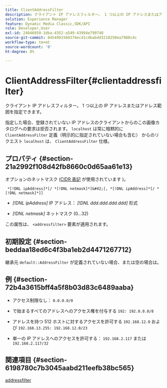 ```yaml
---
title: ClientAddressFilter
description: クライアント IP アドレスフィルター。 1 つ以上の IP アドレスまたはアドレス範囲を指定できます。
solution: Experience Manager
feature: Dynamic Media Classic,SDK/API
role: Developer,User
exl-id: 24046950-1dba-4352-a549-43994e799748
source-git-commit: 8454991568374ecd1c4babdd3210250ea7988c4c
workflow-type: tm+mt
source-wordcount: '0'
ht-degree: 0%

---
```


# ClientAddressFilter{#clientaddressfilter}

クライアント IP アドレスフィルター。 1 つ以上の IP アドレスまたはアドレス範囲を指定できます。

指定した場合、登録されていない IP アドレスのクライアントからのこの画像カタログへの要求は拒否されます。 `localhost` は常に暗黙的に `ClientAddressFilter` 定義（明示的に指定されていない場合も含む） からのリクエスト `localhost` は、 `ClientAddressFilter` 仕様。

## プロパティ {#section-21a2992f108d42fb8660c0d65aa61e13}

オプションのネットマスク ([CIDR 表記](https://en.wikipedia.org/wiki/Classless_Inter-Domain_Routing#CIDR_notation) が使用されています )。

` *[!DNL ipAddress]*[/ *[!DNL netmask]*]&#42;[, *[!DNL ipAddress]*[/ *[!DNL netmask]*]]`

* *[!DNL ipAddress]* IP アドレス： *[!DNL ddd.ddd.ddd.ddd]* 形式

* *[!DNL netmask]* ネットマスク (0...32)

この属性は、 `<addressfilter>` 要素が適用されます。

## 初期設定 {#section-beddaa18ed6c4f3ba1eb2d4471267712}

継承元 `default::AddressFilter` が定義されていない場合、または空の場合は。

## 例 {#section-72b4a3615bff4a5f8b03d83c6489aaba}

* アクセス制限なし： `0.0.0.0/0`
* で始まるすべてのアドレスへのアクセス権を付与する `192: 192.0.0.0/8`
* アドレスを持つ 512 ホストに対するアクセスを許可する `192.168.12.0` および `192.168.13.255: 192.168.12.0/23`

* 単一の IP アドレスへのアクセスを許可する： `192.168.2.117` または `192.168.2.117/32`

## 関連項目 {#section-6198780c7b3045aabd211eefb38bc565}

[addressfilter](../../../../../ir-api/material-cat/image-rendering-api-ref/c-ir-material-catalog/c-ir-attributes-reference/r-ir-clientaddressfilter.md#reference-52a541cec0b0424faf263d1fb4946b5f)
